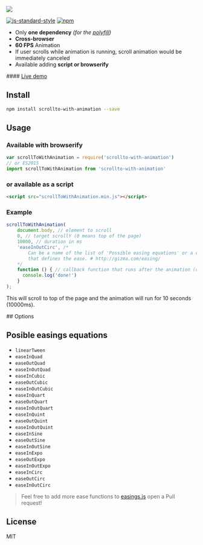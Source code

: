 ![](docs/Logo.png)

[![js-standard-style](https://img.shields.io/badge/code%20style-standard-brightgreen.svg)](http://standardjs.com/) [![npm](https://img.shields.io/npm/dm/localeval.svg)](https://www.npmjs.com/package/scrollto-with-animation)

- Only **one dependency** *(for the [polyfill](https://www.npmjs.com/package/animation-frame))*
- **Cross-browser**
- **60 FPS** Animation
- If user scrolls while animation is running, scroll animation would be immediately canceled
- Available adding **script or browserify**

#### [Live demo](https://davesnx.github.io/scrollto-with-animation/docs/demo/index.html)

## Install

```bash
npm install scrollto-with-animation --save
```

## Usage

### Available with browserify

```javascript
var scrollToWithAnimation = require('scrollto-with-animation')
// or ES2015
import scrollToWithAnimation from 'scrollto-with-animation'
```

### or available as a script

```html
<script src="scrollToWithAnimation.min.js"></script>
```

### Example

```javascript
scrollToWithAnimation(
    document.body, // element to scroll
    0, // target scrollY (0 means top of the page)
    10000, // duration in ms
    'easeInOutCirc', /*
        Can be a name of the list of 'Possible easing equations' or a callback
        that defines the ease. # http://gizma.com/easing/
    */
    function () { // callback function that runs after the animation (optional)
      console.log('done!')
    }
);
```

This will scroll to top of the page and the animation will run for 10 seconds (10000ms).


## Options

## Posible easings equations

- `linearTween`
- `easeInQuad`
- `easeOutQuad`
- `easeInOutQuad`
- `easeInCubic`
- `easeOutCubic`
- `easeInOutCubic`
- `easeInQuart`
- `easeOutQuart`
- `easeInOutQuart`
- `easeInQuint`
- `easeOutQuint`
- `easeInOutQuint`
- `easeInSine`
- `easeOutSine`
- `easeInOutSine`
- `easeInExpo`
- `easeOutExpo`
- `easeInOutExpo`
- `easeInCirc`
- `easeOutCirc`
- `easeInOutCirc`

> Feel free to add more ease functions to [easings.js](https://github.com/davesnx/scrollToWithAnimation/blob/master/src/easings.js) open a Pull request!

## License

MIT
